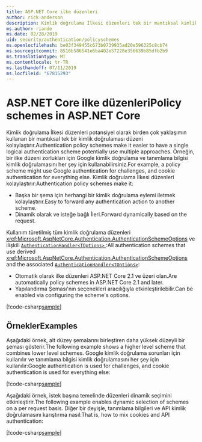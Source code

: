 ```yaml
---
title: ASP.NET Core ilke düzenleri
author: rick-anderson
description: Kimlik doğrulama İlkesi düzenleri tek bir mantıksal kimlik doğrulaması düzenine sahip kolaylaştırır
ms.author: riande
ms.date: 02/28/2019
uid: security/authentication/policyschemes
ms.openlocfilehash: be03f349455c673b0739935ad20e596325c8cb74
ms.sourcegitcommit: 8516b586541e6ba402e57228e356639b85dfb2b9
ms.translationtype: MT
ms.contentlocale: tr-TR
ms.lasthandoff: 07/11/2019
ms.locfileid: "67815293"
---
```

# <a name="policy-schemes-in-aspnet-core"></a><span data-ttu-id="3ea09-103">ASP.NET Core ilke düzenleri</span><span class="sxs-lookup"><span data-stu-id="3ea09-103">Policy schemes in ASP.NET Core</span></span>

<span data-ttu-id="3ea09-104">Kimlik doğrulama İlkesi düzenleri potansiyel olarak birden çok yaklaşımın kullanan bir mantıksal tek bir kimlik doğrulaması düzeni kolaylaştırır.</span><span class="sxs-lookup"><span data-stu-id="3ea09-104">Authentication policy schemes make it easier to have a single logical authentication scheme potentially use multiple approaches.</span></span> <span data-ttu-id="3ea09-105">Örneğin, bir ilke düzeni zorlukları için Google kimlik doğrulama ve tanımlama bilgisi kimlik doğrulamasını her şey için kullanabilirsiniz.</span><span class="sxs-lookup"><span data-stu-id="3ea09-105">For example, a policy scheme might use Google authentication for challenges, and cookie authentication for everything else.</span></span> <span data-ttu-id="3ea09-106">Kimlik doğrulama İlkesi düzenleri kolaylaştırır:</span><span class="sxs-lookup"><span data-stu-id="3ea09-106">Authentication policy schemes make it:</span></span>

* <span data-ttu-id="3ea09-107">Başka bir şema için herhangi bir kimlik doğrulama eylemi iletmek kolaylaştırır.</span><span class="sxs-lookup"><span data-stu-id="3ea09-107">Easy to forward any authentication action to another scheme.</span></span>
* <span data-ttu-id="3ea09-108">Dinamik olarak ve isteğe bağlı İleri.</span><span class="sxs-lookup"><span data-stu-id="3ea09-108">Forward dynamically based on the request.</span></span>

<span data-ttu-id="3ea09-109">Kullanım türetilmiş tüm kimlik doğrulama düzenleri <xref:Microsoft.AspNetCore.Authentication.AuthenticationSchemeOptions> ve ilişkili [ `AuthenticationHandler<TOptions>` ](/dotnet/api/microsoft.aspnetcore.authentication.authenticationhandler-1):</span><span class="sxs-lookup"><span data-stu-id="3ea09-109">All authentication schemes that use derived <xref:Microsoft.AspNetCore.Authentication.AuthenticationSchemeOptions> and the associated [`AuthenticationHandler<TOptions>`](/dotnet/api/microsoft.aspnetcore.authentication.authenticationhandler-1):</span></span>

* <span data-ttu-id="3ea09-110">Otomatik olarak ilke düzenleri ASP.NET Core 2.1 ve üzeri olan.</span><span class="sxs-lookup"><span data-stu-id="3ea09-110">Are automatically policy schemes in ASP.NET Core 2.1 and later.</span></span>
* <span data-ttu-id="3ea09-111">Yapılandırma Şeması'nın seçenekleri aracılığıyla etkinleştirilebilir.</span><span class="sxs-lookup"><span data-stu-id="3ea09-111">Can be enabled via configuring the scheme's options.</span></span>

[!code-csharp[sample](policyschemes/samples/AuthenticationSchemeOptions.cs?name=snippet)]

## <a name="examples"></a><span data-ttu-id="3ea09-112">Örnekler</span><span class="sxs-lookup"><span data-stu-id="3ea09-112">Examples</span></span>

<span data-ttu-id="3ea09-113">Aşağıdaki örnek, alt düzey şemalarını birleştiren daha yüksek düzeyli bir şeması gösterir.</span><span class="sxs-lookup"><span data-stu-id="3ea09-113">The following example shows a higher level scheme that combines lower level schemes.</span></span> <span data-ttu-id="3ea09-114">Google kimlik doğrulama sorunları için kullanılır ve tanımlama bilgisi kimlik doğrulamasını her şey için kullanılır:</span><span class="sxs-lookup"><span data-stu-id="3ea09-114">Google authentication is used for challenges, and cookie authentication is used for everything else:</span></span>

[!code-csharp[sample](policyschemes/samples/Startup.cs?name=snippet1)]

<span data-ttu-id="3ea09-115">Aşağıdaki örnek, istek başına temelinde düzenleri dinamik seçimini etkinleştirir.</span><span class="sxs-lookup"><span data-stu-id="3ea09-115">The following example enables dynamic selection of schemes on a per request basis.</span></span> <span data-ttu-id="3ea09-116">Diğer bir deyişle, tanımlama bilgileri ve API kimlik doğrulamasını karıştırma nasıl:</span><span class="sxs-lookup"><span data-stu-id="3ea09-116">That is, how to mix cookies and API authentication:</span></span>

 <!-- REVIEW, missing If set in public Func<HttpContext, string> ForwardDefaultSelector -->

[!code-csharp[sample](policyschemes/samples/Startup.cs?name=snippet2)]
